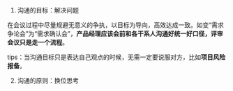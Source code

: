 
1. 沟通的目标：解决问题

在会议过程中尽量规避无意义的争执，以目标为导向，高效达成一致。如变“需求争论会”为“需求确认会”，**产品经理应该会前和各干系人沟通好统一好口径，评审会议只是走一个流程**。

tips：当沟通目标只是表达自己观点的时候，无需一定要说服对方，比如**项目风险报备**。


2. 沟通的原则：换位思考
